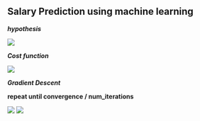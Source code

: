  ## Salary Prediction using machine learning

 _**hypothesis**_

 <img src="https://render.githubusercontent.com/render/math?math=h_{\Theta}(x) = \Theta^{T}x">

 _**Cost function**_

 <img src="https://render.githubusercontent.com/render/math?math=J(\Theta) = \frac{1}{2m} \sum_{i=1}^n (h_{\Theta}(x^{i}) - y^{i})^{2}">

 _**Gradient Descent**_

 __repeat until convergence / num_iterations__ 

 <img src="https://render.githubusercontent.com/render/math?math=\Theta_{0} := \Theta_{0} - \frace{1}{m} (h_{\theta}(x^{i}) - y^{i})">

 <img src="https://render.githubusercontent.com/render/math?math=\Theta_{1} := \Theta_{1} - \frace{1}{m} (h_{\theta}(x^{i}) - y^{i})x^{i}_{j}">